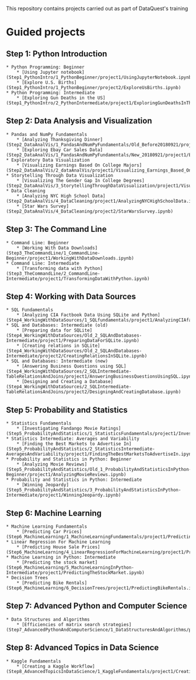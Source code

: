This repository contains projects carried out as part of DataQuest's training

# Guided projects

## Step 1: Python Introduction
    * Python Programming: Beginner
        * [Using Jupyter notebook](Step1_PythonIntro/1_PythonBeginner/project1/UsingJupyterNotebook.ipynb)
        * [Explore U.S. Births](Step1_PythonIntro/1_PythonBeginner/project2/ExploreUsBirths.ipynb)
    * Python Programming: Intermediate
        * [Exploring Gun Deaths in the US](Step1_PythonIntro/2_PythonIntermediate/project1/ExploringGunDeathsInTheUS.ipynb)
## Step 2: Data Analysis and Visualization
    * Pandas and NumPy Fundamentals
        * [Analyzing Thanksgiving Dinner](Step2_DataAnalVis/1_PandasAndNumPyFundamentals/Old_Before20180921/project1/AnalyzingThanksgivingDinner.ipynb)
        * [Exploring Ebay Car Sales Data](Step2_DataAnalVis/1_PandasAndNumPyFundamentals/New_20180921/project1/ExploringEbayCarSalesData.ipynb)
    * Exploratory Data Visualization
        * [Visualizing Earnings Based On College Majors](Step2_DataAnalVis/2_dataAnalVis/project1/Visualizing_Earnings_Based_On_College_Majors.ipynb)
    * Storytelling Through Data Visualization
        * [Visualizing The Gender Gap In College Degrees](Step2_DataAnalVis/3_StorytellingThroughDataVisualization/project1/VisualizingTheGenderGapInCollegeDegrees.ipynb)
    * Data Cleaning
        * [Analyzing NYC High School Data](Step2_DataAnalVis/4_DataCleaning/project1/AnalyzingNYCHighSchoolData.ipynb)
        * [Star Wars Survey](Step2_DataAnalVis/4_DataCleaning/project2/StarWarsSurvey.ipynb)
## Step 3: The Command Line
    * Command Line: Beginner
        * [Working With Data Downloads](Step3_TheCommandLine/1_CommandLine-Beginner/project1/WorkingWithDataDownloads.ipynb)
    * Command Line: Intermediate
        * [Transforming data with Python](Step3_TheCommandLine/2_CommandLine-Intermediate/project1/TransformingDataWithPython.ipynb)
## Step 4: Working with Data Sources
    * SQL Fundamentals
        * [Analyzing CIA Factbook Data Using SQLite and Python](Step4_WorkingWithDataSources/1_SQLfundamentals/project1/AnalyzingCIAfactbookDataUsingSQLiteAndPython.ipynb)
    * SQL and Databases: Intermediate (old)
        * [Preparing data for SQLite](Step4_WorkingWithDataSources/Old_2_SQLAndDatabases-Intermediate/project1/PreparingDataForSQLite.ipynb)
        * [Creating relations in SQLite](Step4_WorkingWithDataSources/Old_2_SQLAndDatabases-Intermediate/project2/CreatingRelationsInSQLite.ipynb)
    * SQL and Databases: Intermediate (new)
        * [Answering Business Questions using SQL](Step4_WorkingWithDataSources/2_SQLIntermediate-TableRelationsAndJoins/project1/AnsweringBusinessQuestionsUsingSQL.ipynb)
        * [Designing and Creating a Database](Step4_WorkingWithDataSources/2_SQLIntermediate-TableRelationsAndJoins/project2/DesigningAndCreatingDatabase.ipynb)
## Step 5: Probability and Statistics
    * Statistics Fundamentals
        * [Investigating Fandango Movie Ratings](Step5_ProbabilityAndStatistics/1_StatisticsFundamentals/project1/InvestigatingFandangoMovieRatings.ipynb)
    * Statistics Intermediate: Averages and Variability
        * [Finding the Best Markets to Advertise In](Step5_ProbabilityAndStatistics/2_StatisticsIntermediate-AveragesAndVariability/project1/FindingTheBestMarketsToAdvertiseIn.ipynb)
    * Probability and Statistics in Python: Beginner
        * [Analyzing Movie Reviews](Step5_ProbabilityAndStatistics/Old_1_ProbabilityAndStatisticsInPython-Beginner/project1/AnalyzingMovieReviews.ipynb)
    * Probability and Statistics in Python: Intermediate
        * [Winning Jeopardy](Step5_ProbabilityAndStatistics/3_ProbabilityAndStatisticsInPython-Intermediate/project1/WinningJeopardy.ipynb)
## Step 6: Machine Learning
    * Machine Learning Fundamentals
        * [Predicting Car Prices](Step6_MachineLearning/1_MachineLearningFundamentals/project1/PredictingCarPrices.ipynb)
    * Linear Regression For Machine Learning
        * [Predicting House Sale Prices](Step6_MachineLearning/4_LinearRegressionForMachineLearning/project1/PredictingHouseSalePrices.ipynb)
    * Machine Learning in Python: Intermediate
        * [Predicting the stock market](Step6_MachineLearning/5_MachineLearningInPython-Intermediate/project1/PredictingTheStockMarket.ipynb)
    * Decision Trees
        * [Predicting Bike Rentals](Step6_MachineLearning/6_DecisionTrees/project1/PredictingBikeRentals.ipynb)
## Step 7: Advanced Python and Computer Science
    * Data Structures and Algorithms
        * [Efficiencies of matrix search strategies](Step7_AdvancedPythonAndComputerScience/1_DataStructuresAndAlgorithms/project1/EfficienciesOfMatrixSearchStrategies.ipynb)
## Step 8: Advanced Topics in Data Science
    * Kaggle Fundamentals
        * [Creating a Kaggle Workflow](Step8_AdvancedTopicsInDataScience/1_KaggleFundamentals/project1/CreatingAkaggleWorkflow.ipynb)